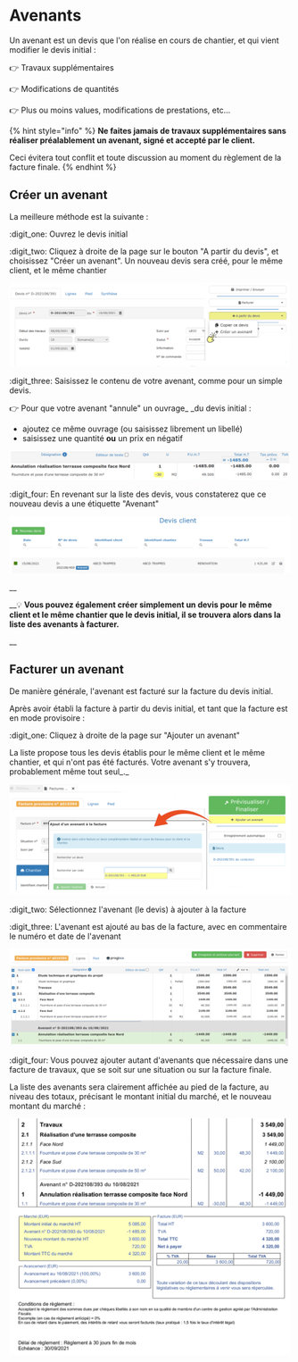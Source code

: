 # Avenants



Un avenant est un devis que l'on réalise en cours de chantier, et qui vient modifier le devis initial :

:point_right: Travaux supplémentaires

:point_right: Modifications de quantités

:point_right: Plus ou moins values, modifications de prestations, etc...

{% hint style="info" %}
**Ne faites jamais de travaux supplémentaires sans réaliser préalablement un avenant, signé et accepté par le client.**

Ceci évitera tout conflit et toute discussion au moment du règlement de la facture finale.
{% endhint %}



## Créer un avenant



La meilleure méthode est la suivante :

:digit_one: Ouvrez le devis initial

:digit_two: Cliquez à droite de la page sur le bouton "A partir du devis", et choisissez "Créer un avenant". Un nouveau devis sera créé, pour le même client, et le même chantier

![](../../.gitbook/assets/screenshot-137c-.png)

 :digit_three: Saisissez le contenu de votre avenant, comme pour un simple devis.

:point_right: Pour que votre avenant "annule" un ouvrage_ _du devis initial : 

* ajoutez ce même ouvrage (ou saisissez librement un libellé)
* saisissez une quantité **ou** un prix en négatif

![](../../.gitbook/assets/screenshot-139a-.png)

:digit_four: En revenant sur la liste des devis, vous constaterez que ce nouveau devis a une étiquette "Avenant"

![](../../.gitbook/assets/screenshot-138a-.png)

__

__:bulb: **Vous pouvez également créer simplement un devis pour le même client et le même chantier que le devis initial, il se trouvera alors dans la liste des avenants à facturer.**

__

## Facturer un avenant

De manière générale, l'avenant est facturé sur la facture du devis initial.

Après avoir établi la facture à partir du devis initial, et tant que la facture est en mode provisoire :



:digit_one: Cliquez à droite de la page sur "Ajouter un avenant"

La liste propose tous les devis établis pour le même client et le même chantier, et qui n'ont pas été facturés. Votre avenant s'y trouvera, probablement même tout seul_._

![](../../.gitbook/assets/screenshot-141c-.png)



:digit_two: Sélectionnez l'avenant (le devis) à ajouter à la facture



:digit_three: L'avenant est ajouté au bas de la facture, avec en commentaire le numéro et date de l'avenant

![](../../.gitbook/assets/screenshot-142-.png)



:digit_four: Vous pouvez ajouter autant d'avenants que nécessaire dans une facture de travaux, que se soit sur une situation ou sur la facture finale.



La liste des avenants sera clairement affichée au pied de la facture, au niveau des totaux, précisant le montant initial du marché, et le nouveau montant du marché :

![](../../.gitbook/assets/capture-decran-du-2021-08-16-01-18-331a.png)
